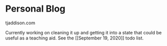 # Personal Blog

tjaddison.com

Currently working on cleaning it up and getting it into a state that could be useful as a teaching aid. See the [[September 19, 2020]] todo list.
